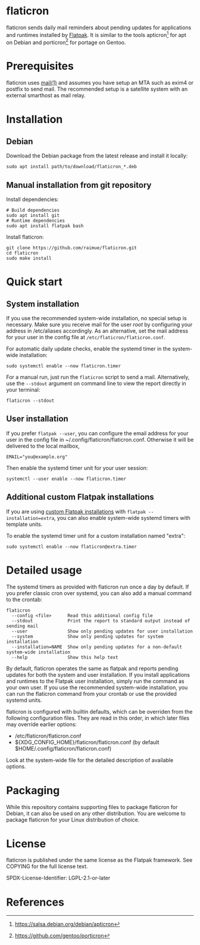 # flaticron

flaticron sends daily mail reminders about pending updates for applications and runtimes installed by [Flatpak](https://flatpak.org/). It is similar to the tools apticron[^apticron] for apt on Debian and porticron[^porticron] for portage on Gentoo.

# Prerequisites

flaticron uses [mail(1)](https://manpages.debian.org/stable/bsd-mailx/mail.1.en.html) and assumes you have setup an MTA such as exim4 or postfix to send mail. The recommended setup is a satellite system with an external smarthost as mail relay.

# Installation

## Debian

Download the Debian package from the latest release and install it locally:

```
sudo apt install path/to/download/flaticron_*.deb
```

## Manual installation from git repository

Install dependencies:
```
# Build dependencies
sudo apt install git
# Runtime dependencies
sudo apt install flatpak bash
```

Install flaticron:
```
git clone https://github.com/raimue/flaticron.git
cd flaticron
sudo make install
```

# Quick start

## System installation

If you use the recommended system-wide installation, no special setup is necessary. Make sure you receive mail for the user *root* by configuring your address in /etc/aliases accordingly. As an alternative, set the mail address for your user in the config file at `/etc/flaticron/flaticron.conf`.

For automatic daily update checks, enable the systemd timer in the system-wide installation:
```
sudo systemctl enable --now flaticron.timer
```

For a manual run, just run the `flaticron` script to send a mail. Alternatively, use the `--stdout` argument on command line to view the report directly in your terminal:
```
flaticron --stdout
```

## User installation

If you prefer `flatpak --user`, you can configure the email address for your user in the config file in ~/.config/flaticron/flaticron.conf. Otherwise it will be delivered to the local mailbox,

```
EMAIL="you@example.org"
```

Then enable the systemd timer unit for your user session:
```
systemctl --user enable --now flaticron.timer
```

## Additional custom Flatpak installations

If you are using [custom Flatpak installations](https://docs.flatpak.org/en/latest/tips-and-tricks.html#adding-a-custom-installation) with `flatpak --installation=extra`, you can also enable system-wide systemd timers with template units.

To enable the systemd timer unit for a custom installation named "extra":
```
sudo systemctl enable --now flaticron@extra.timer
```

# Detailed usage

The systemd timers as provided with flaticron run once a day by default.
If you prefer classic cron over systemd, you can also add a manual command to the crontab:

```
flaticron
  --config <file>      Read this additional config file
  --stdout             Print the report to standard output instead of sending mail
  --user               Show only pending updates for user installation
  --system             Show only pending updates for system installation
  --installation=NAME  Show only pending updates for a non-default system-wide installation
  --help               Show this help text
```

By default, flaticron operates the same as flatpak and reports pending updates for both the system and user installation. If you install applications and runtimes to the Flatpak user installation, simply run the command as your own user. If you use the recommended system-wide installation, you can run the flaticron command from your crontab or use the provided systemd units.

flaticron is configured with builtin defaults, which can be overriden from the following configuration files. They are read in this order, in which later files may override earlier options:

  - /etc/flaticron/flaticron.conf
  - ${XDG\_CONFIG\_HOME}/flaticron/flaticron.conf (by default $HOME/.config/flaticron/flaticron.conf)

Look at the system-wide file for the detailed description of available options.

# Packaging

While this repository contains supporting files to package flaticron for Debian, it can also be used on any other distribution. You are welcome to package flaticron for your Linux distribution of choice.

# License

flaticron is published under the same license as the Flatpak framework. See COPYING for the full license text.

SPDX-License-Identifier: LGPL-2.1-or-later

# References

[^apticron]: https://salsa.debian.org/debian/apticron
[^porticron]: https://github.com/gentoo/porticron

[modeline]: # ( vim: set et sw=2 ts=2 tw=0 wrap: )
